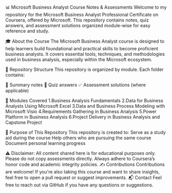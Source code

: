 📊 Microsoft Business Analyst Course Notes & Assessments
Welcome to my repository for the Microsoft Business Analyst Professional Certificate on Coursera, offered by Microsoft. This repository contains notes, quiz answers, and assessment solutions organized module-wise for easy reference and study.

🎓 About the Course
The Microsoft Business Analyst course is designed to help learners build foundational and practical skills to become proficient business analysts. It covers essential tools, techniques, and methodologies used in business analysis, especially within the Microsoft ecosystem.

📁 Repository Structure
This repository is organized by module. Each folder contains:

📘 Summary notes
📝 Quiz answers
✅ Assessment solutions (where applicable)

🧩 Modules Covered
1.Business Analysis Fundamentals
2.Data for Business Analysts Using Microsoft Excel
3.Data and Business Process Modeling with Microsoft Visio
4.Requirements Gathering in Business Analysis
5.Power Platform in Business Analysis
6.Project Delivery in Business Analysis and Capstone Project 

🚀 Purpose of This Repository
This repository is created to:
Serve as a study aid during the course
Help others who are pursuing the same course
Document personal learning progress

⚠️ Disclaimer: All content shared here is for educational purposes only. Please do not copy assessments directly. Always adhere to Coursera’s honor code and academic integrity policies.
✍️ Contributions
Contributions are welcome! If you're also taking this course and want to share insights, feel free to open a pull request or suggest improvements.
📬 Contact
Feel free to reach out via GitHub if you have any questions or suggestions.
